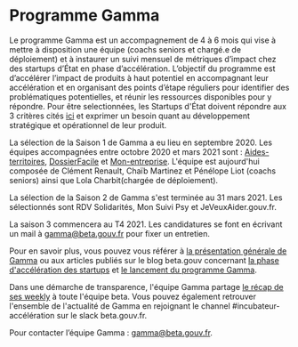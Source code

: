 # Programme Gamma

Le programme Gamma est un accompagnement de 4 à 6 mois qui vise à mettre à disposition une équipe \(coachs seniors et chargé.e de déploiement\) et à instaurer un suivi mensuel de métriques d’impact chez des startups d’État en phase d’accélération. L’objectif du programme est d’accélérer l’impact de produits à haut potentiel en accompagnant leur accélération et en organisant des points d’étape réguliers pour identifier des problématiques potentielles, et réunir les ressources disponibles pour y répondre. Pour être selectionnées, les Startups d'État doivent répondre aux 3 critères cités [ici](./) et exprimer un besoin quant au développement stratégique et opérationnel de leur produit.

La sélection de la Saison 1 de Gamma a eu lieu en septembre 2020. Les équipes accompagnées entre octobre 2020 et mars 2021 sont : [Aides-territoires](https://aides-territoires.beta.gouv.fr/), [DossierFacile](https://dossierfacile.fr/) et [Mon-entreprise](https://mon-entreprise.fr/). L'équipe est aujourd'hui composée de Clément Renault, Chaïb Martinez et Pénélope Liot \(coachs seniors\) ainsi que Lola Charbit\(chargée de déploiement\).

La sélection de la Saison 2 de Gamma s'est terminée au 31 mars 2021. Les sélectionnés sont RDV Solidarités, Mon Suivi Psy et JeVeuxAider.gouv.fr. 

La saison 3 commencera au T4 2021. Les candidatures se font en écrivant un mail à gamma@beta.gouv.fr pour fixer un entretien.

Pour en savoir plus, vous pouvez vous référer à [la présentation générale de Gamma](https://docs.google.com/presentation/d/14wInaKcd2gn9sU0bzlGSrtALq2BwLxdHAZOxh_kM9b8/edit?usp=sharing) ou aux articles publiés sur le blog beta.gouv concernant [la phase d'accélération des startups](https://blog.beta.gouv.fr/dinsic/2020/08/20/acceleration-des-startups-d-etat-d-un-retour-d-experience-a-l-experimentation-d-un-programme-d-accompagnement-cible-1/) et [le lancement du programme Gamma](https://blog.beta.gouv.fr/dinsic/2020/11/23/acceleration-des-startups-d-etat-retour-sur-le-lancement-du-programme-d-accompagnement-gamma-1/).

Dans une démarche de transparence, l'équipe Gamma partage [le récap de ses weekly](https://drive.google.com/drive/folders/1MK7Tt0fSe_Q10GwRxSb03C6XdwBmPwNV) à toute l'équipe beta. Vous pouvez également retrouver l'ensemble de l'actualité de Gamma en rejoignant le channel \#incubateur-accélération sur le slack beta.gouv.fr.

Pour contacter l’équipe Gamma : gamma@beta.gouv.fr.

